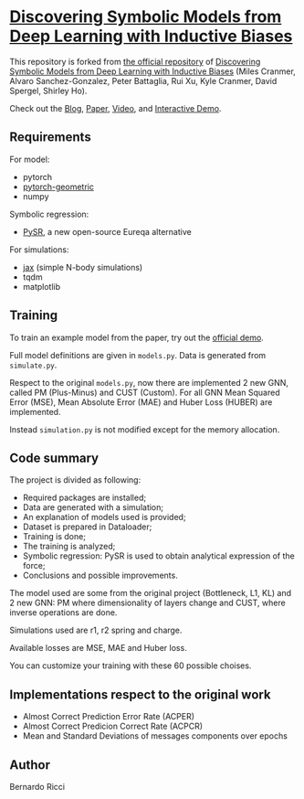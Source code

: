 # [Discovering Symbolic Models from Deep Learning with Inductive Biases](https://arxiv.org/abs/2006.11287)

This repository is forked from [the official repository](https://github.com/MilesCranmer/symbolic_deep_learning) of [Discovering Symbolic Models from Deep Learning with Inductive Biases](https://arxiv.org/abs/2006.11287) (Miles Cranmer, Alvaro Sanchez-Gonzalez, Peter Battaglia, Rui Xu, Kyle Cranmer, David Spergel, Shirley Ho).

Check out the [Blog](https://astroautomata.com/paper/symbolic-neural-nets/), [Paper](https://arxiv.org/abs/2006.11287), [Video](https://youtu.be/2vwwu59RPL8), and [Interactive Demo](https://colab.research.google.com/github/MilesCranmer/symbolic_deep_learning/blob/master/GN_Demo_Colab.ipynb).

## Requirements

For model:

- pytorch
- [pytorch-geometric](https://github.com/rusty1s/pytorch_geometric)
- numpy

Symbolic regression:
- [PySR](https://github.com/MilesCranmer/PySR), a new open-source Eureqa alternative

For simulations:

- [jax](https://github.com/google/jax) (simple N-body simulations)
- tqdm
- matplotlib

## Training

To train an example model from the paper, try out the [official demo](https://colab.research.google.com/github/MilesCranmer/symbolic_deep_learning/blob/master/GN_Demo_Colab.ipynb).

Full model definitions are given in `models.py`. Data is generated from `simulate.py`.

Respect to the original `models.py`, now there are implemented 2 new GNN, called PM (Plus-Minus) and CUST (Custom). For all GNN Mean Squared Error (MSE), Mean Absolute Error (MAE) and Huber Loss (HUBER) are implemented.

Instead `simulation.py` is not modified except for the memory allocation.

## Code summary

The project is divided as following:

- Required packages are installed;
- Data are generated with a simulation;
- An explanation of models used is provided;
- Dataset is prepared in Dataloader;
- Training is done;
- The training is analyzed;
- Symbolic regression: PySR is used to obtain analytical expression of the force;
- Conclusions and possible improvements.


The model used are some from the original project (Bottleneck, L1, KL) and 2 new GNN: PM where dimensionality of layers change and CUST, where inverse operations are done.

Simulations used are r1, r2 spring and charge.

Available losses are MSE, MAE and Huber loss.

You can customize your training with these 60 possible choises.

## Implementations respect to the original work
- Almost Correct Prediction Error Rate (ACPER)
- Almost Correct Predicion Correct Rate (ACPCR)
- Mean and Standard Deviations of messages components over epochs

## Author
Bernardo Ricci
